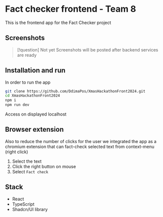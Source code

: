 # Fact checker frontend - Team 8

This is the frontend app for the Fact Checker project

## Screenshots

> [!question] Not yet
> Screenshots will be posted after backend services are ready

## Installation and run

In order to run the app
```bash
git clone https://github.com/DdimaPos/XmasHackathonFront2024.git
cd XmasHackathonFront2024
npm i
npm run dev
```
Access on displayed localhost

## Browser extension

Also to reduce the number of clicks for the user we integrated the app as a chromium extension
that can fact-check selected text from context-menu (right click)

1. Select the text
2. Click the right button on mouse
3. Select `Fact check`


## Stack

- React
- TypeScript
- Shadcn/UI library

